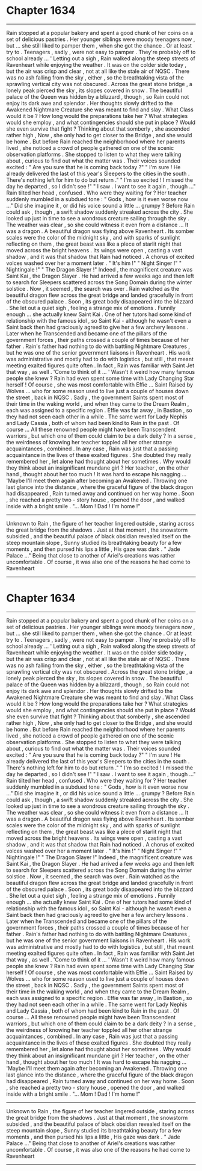 
# Chapter 1634


---

Rain stopped at a popular bakery and spent a good chunk of her coins on a set of delicious pastries . Her younger siblings were moody teenagers now , but ... she still liked to pamper them , when she got the chance . Or at least try to .
Teenagers , sadly , were not easy to pamper .
They're probably off to school already ... '
Letting out a sigh , Rain walked along the steep streets of Ravenheart while enjoying the weather . It was on the colder side today , but the air was crisp and clear , not at all like the stale air of NQSC . There was no ash falling from the sky , either , so the breathtaking vista of the sprawling vertical city was not obscured .
Across the great stone bridge , a lonely peak pierced the sky , its slopes covered in snow . The beautiful palace of the Queen was hidden by a blizzard , though , so Rain could not enjoy its dark awe and splendor .
Her thoughts slowly drifted to the Awakened Nightmare Creature she was meant to find and slay . What Class would it be ? How long would the preparations take her ? What strategies would she employ , and what contingencies should she put in place ?
Would she even survive that fight ?
Thinking about that somberly , she ascended rather high , Now , she only had to get closer to the Bridge , and she would be home .
But before Rain reached the neighborhood where her parents lived , she noticed a crowd of people gathered on one of the scenic observation platforms . She stopped to listen to what they were talking about , curious to find out what the matter was .
Their voices sounded excited :
" Are you sure that he is coming back today ?"
" I'm sure ! He already delivered the last of this year's Sleepers to the cities in the south . There's nothing left for him to do but return ."
" I'm so excited ! I missed the day he departed , so I didn't see !"
" I saw . I want to see it again , though ..."
Rain tilted her head , confused .
Who were they waiting for ?
Her teacher suddenly mumbled in a subdued tone :
" Gods , how is it even worse now ..."
Did she imagine it , or did his voice sound a little ... grumpy ?
Before Rain could ask , though , a swift shadow suddenly streaked across the city .
She looked up just in time to see a wondrous creature sailing through the sky . The weather was clear , so she could witness it even from a distance ...
It was a dragon .
A beautiful dragon was flying above Ravenheart . Its somber scales were the color of the midnight sky , and with sparks of sunlight reflecting on them , the great beast was like a plece of starlit night that moved across the bright heavens . Its wings were open , casting a vast shadow , and it was that shadow that Rain had noticed .
A chorus of excited volces washed over her a moment later .
" It's him !"
" Night Singer !"
" Nightingale !"
" The Dragon Slayer !"
Indeed , the magnificent creature was Saint Kai , the Dragon Slayer . He had arrived a few weeks ago and then left to search for Sleepers scattered across the Song Domain during the winter solstice . Now , it seemed , the search was over .
Rain watched as the beautiful dragon flew across the great bridge and landed gracefully in front of the obscured palace . Soon , its great body disappeared into the blizzard .
She let out a quiet sigh , feeling a strange mix of emotions .
Funnily enough ... she actually knew Saint Kai .
One of her tutors had some kind of relationship with the famous idol , so Saint Kai - although he wasn't even a Saint back then had graciously agreed to give her a few archery lessons . Later when he Transcended and became one of the pillars of the government forces , their paths crossed a couple of times because of her father .
Rain's father had nothing to do with battling Nightmare Creatures , but he was one of the senior government liaisons in Ravenheart . His work was administrative and mostly had to do with logistics , but still , that meant meeting exalted figures quite often .
In fact , Rain was familiar with Saint Jet that way , as well .
'Come to think of it ... '
Wasn't it weird how many famous people she knew ? Rain had even spent some time with Lady Changing Star herself ! Of course , she was most comfortable with Effie ... Saint Raised by Wolves ... who for some reason used to live just a couple of houses down the street , back in NQSC .
Sadly , the government Saints spent most of their time in the waking world , and when they came to the Dream Realm , each was assigned to a specific region . Effie was far away , in Bastion , so they had not seen each other in a while .
The same went for Lady Nephis and Lady Cassia , both of whom had been kind to Rain in the past .
Of course ...
All these renowned people might have been Transcendent warriors , but which one of them could claim to be a dark deity ? In a sense , the weirdness of knowing her teacher toppled all her other strange acquaintances , combined .
In any case , Rain was just that a passing acquaintance in the lives of these exalted figures . She doubted they really remembered her , let alone had thought about her sometimes .
Why would they think about an insignificant mundane girl ?
Her teacher , on the other hand , thought about her too much ! It was hard to escape his nagging ...
'Maybe I'll meet them again after becoming an Awakened .
Throwing one last glance into the distance , where the graceful figure of the black dragon had disappeared , Rain turned away and continued on her way home .
Soon , she reached a pretty two - story house , opened the door , and walked inside with a bright smile .
"... Mom ! Dad ! I'm home !"
***
Unknown to Rain , the figure of her teacher lingered outside , staring across the great bridge from the shadows .
Just at that moment , the snowstorm subsided , and the beautiful palace of black obsidian revealed itself on the steep mountain slope ,
Sunny studied its breathtaking beauty for a few moments , and then pursed his lips a little ,
His gaze was dark .
" Jade Palace ..."
Being that close to another of Ariel's creations was rather uncomfortable .
Of course , it was also one of the reasons he had come to Ravenheart

---


# Chapter 1634


---

Rain stopped at a popular bakery and spent a good chunk of her coins on a set of delicious pastries . Her younger siblings were moody teenagers now , but ... she still liked to pamper them , when she got the chance . Or at least try to .
Teenagers , sadly , were not easy to pamper .
They're probably off to school already ... '
Letting out a sigh , Rain walked along the steep streets of Ravenheart while enjoying the weather . It was on the colder side today , but the air was crisp and clear , not at all like the stale air of NQSC . There was no ash falling from the sky , either , so the breathtaking vista of the sprawling vertical city was not obscured .
Across the great stone bridge , a lonely peak pierced the sky , its slopes covered in snow . The beautiful palace of the Queen was hidden by a blizzard , though , so Rain could not enjoy its dark awe and splendor .
Her thoughts slowly drifted to the Awakened Nightmare Creature she was meant to find and slay . What Class would it be ? How long would the preparations take her ? What strategies would she employ , and what contingencies should she put in place ?
Would she even survive that fight ?
Thinking about that somberly , she ascended rather high , Now , she only had to get closer to the Bridge , and she would be home .
But before Rain reached the neighborhood where her parents lived , she noticed a crowd of people gathered on one of the scenic observation platforms . She stopped to listen to what they were talking about , curious to find out what the matter was .
Their voices sounded excited :
" Are you sure that he is coming back today ?"
" I'm sure ! He already delivered the last of this year's Sleepers to the cities in the south . There's nothing left for him to do but return ."
" I'm so excited ! I missed the day he departed , so I didn't see !"
" I saw . I want to see it again , though ..."
Rain tilted her head , confused .
Who were they waiting for ?
Her teacher suddenly mumbled in a subdued tone :
" Gods , how is it even worse now ..."
Did she imagine it , or did his voice sound a little ... grumpy ?
Before Rain could ask , though , a swift shadow suddenly streaked across the city .
She looked up just in time to see a wondrous creature sailing through the sky . The weather was clear , so she could witness it even from a distance ...
It was a dragon .
A beautiful dragon was flying above Ravenheart . Its somber scales were the color of the midnight sky , and with sparks of sunlight reflecting on them , the great beast was like a plece of starlit night that moved across the bright heavens . Its wings were open , casting a vast shadow , and it was that shadow that Rain had noticed .
A chorus of excited volces washed over her a moment later .
" It's him !"
" Night Singer !"
" Nightingale !"
" The Dragon Slayer !"
Indeed , the magnificent creature was Saint Kai , the Dragon Slayer . He had arrived a few weeks ago and then left to search for Sleepers scattered across the Song Domain during the winter solstice . Now , it seemed , the search was over .
Rain watched as the beautiful dragon flew across the great bridge and landed gracefully in front of the obscured palace . Soon , its great body disappeared into the blizzard .
She let out a quiet sigh , feeling a strange mix of emotions .
Funnily enough ... she actually knew Saint Kai .
One of her tutors had some kind of relationship with the famous idol , so Saint Kai - although he wasn't even a Saint back then had graciously agreed to give her a few archery lessons . Later when he Transcended and became one of the pillars of the government forces , their paths crossed a couple of times because of her father .
Rain's father had nothing to do with battling Nightmare Creatures , but he was one of the senior government liaisons in Ravenheart . His work was administrative and mostly had to do with logistics , but still , that meant meeting exalted figures quite often .
In fact , Rain was familiar with Saint Jet that way , as well .
'Come to think of it ... '
Wasn't it weird how many famous people she knew ? Rain had even spent some time with Lady Changing Star herself ! Of course , she was most comfortable with Effie ... Saint Raised by Wolves ... who for some reason used to live just a couple of houses down the street , back in NQSC .
Sadly , the government Saints spent most of their time in the waking world , and when they came to the Dream Realm , each was assigned to a specific region . Effie was far away , in Bastion , so they had not seen each other in a while .
The same went for Lady Nephis and Lady Cassia , both of whom had been kind to Rain in the past .
Of course ...
All these renowned people might have been Transcendent warriors , but which one of them could claim to be a dark deity ? In a sense , the weirdness of knowing her teacher toppled all her other strange acquaintances , combined .
In any case , Rain was just that a passing acquaintance in the lives of these exalted figures . She doubted they really remembered her , let alone had thought about her sometimes .
Why would they think about an insignificant mundane girl ?
Her teacher , on the other hand , thought about her too much ! It was hard to escape his nagging ...
'Maybe I'll meet them again after becoming an Awakened .
Throwing one last glance into the distance , where the graceful figure of the black dragon had disappeared , Rain turned away and continued on her way home .
Soon , she reached a pretty two - story house , opened the door , and walked inside with a bright smile .
"... Mom ! Dad ! I'm home !"
***
Unknown to Rain , the figure of her teacher lingered outside , staring across the great bridge from the shadows .
Just at that moment , the snowstorm subsided , and the beautiful palace of black obsidian revealed itself on the steep mountain slope ,
Sunny studied its breathtaking beauty for a few moments , and then pursed his lips a little ,
His gaze was dark .
" Jade Palace ..."
Being that close to another of Ariel's creations was rather uncomfortable .
Of course , it was also one of the reasons he had come to Ravenheart

---

